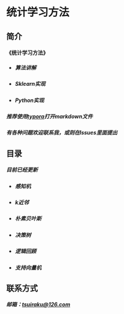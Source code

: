 # 统计学习方法

## 简介
#### 《统计学习方法》

- ##### 算法讲解

- ##### Sklearn实现

- ##### Python实现



##### 推荐使用[typora](https://www.typora.io/)打开*markdown*文件

##### 有各种问题欢迎联系我，或则在Issues里面提出

## 目录

##### 目前已经更新

- ##### 感知机

- ##### k近邻

- ##### 朴素贝叶斯

- ##### 决策树

- ##### 逻辑回顾

- ##### 支持向量机

## 联系方式

##### 邮箱：tsuiraku@126.com


